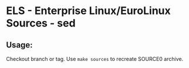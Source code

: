 # ELS - Enterprise Linux/EuroLinux Sources - sed
 
## Usage:
  Checkout branch or tag. Use `make sources` to recreate  SOURCE0 archive.
